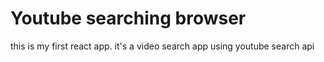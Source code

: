 # Youtube searching browser

this is my first react app. it's a video search app using youtube search api
